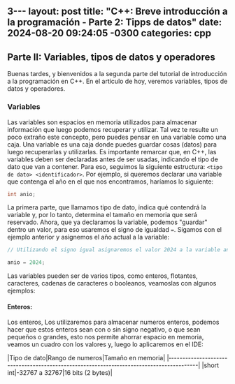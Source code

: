 3---
layout: post
title:  "C++: Breve introducción a la programación - Parte 2: Tipps de datos"
date:   2024-08-20 09:24:05 -0300
categories: cpp
---
 
## Parte II: Variables, tipos de datos y operadores

Buenas tardes, y bienvenidos a la segunda parte del tutorial de introducción a la programación en C++. En el artículo de hoy, veremos variables, tipos de datos y operadores.

### Variables

Las variables son espacios en memoria utilizados para almacenar información que luego podemos recuperar y utilizar. Tal vez te resulte un poco extraño este concepto, pero puedes pensar en una variable como una caja. 
Una variable es una caja donde puedes guardar cosas (datos) para luego recuperarlas y utilizarlas.
Es importante remarcar que, en C++, las variables deben ser declaradas antes de ser usadas, indicando el tipo de dato que van a contener. Para eso, seguimos la siguiente estructura: `<tipo de dato> <identificador>`. Por ejemplo, si queremos declarar una variable que contenga el año en el que nos encontramos, haríamos lo siguiente:
```cpp
int anio;
```
La primera parte, que llamamos tipo de dato, indica qué contendrá la variable y, por lo tanto, determina el tamaño en memoria que será reservado. 
Ahora, que ya declaramos la variable, podemos "guardar" dentro un valor, para eso usaremos el signo de igualdad `=`.
Sigamos con el ejemplo anterior y asignemos el año actual a la variable:
```cpp
// Utilizando el signo igual asignaremos el valor 2024 a la variable anio

anio = 2024;
```
Las variables pueden ser de varios tipos, como enteros, flotantes, caracteres, cadenas de caracteres o booleanos, veamoslas con algunos ejemplos:

#### Enteros:

Los enteros, Los utilizaremos para almacenar numeros enteros, podemos hacer que estos enteros sean con o sin signo negativo, o que sean pequeños o grandes, esto nos permite ahorrar espacio en memoria, veamos un cuadro con los valores y, luego lo aplicaremos en el IDE:

|Tipo de dato|Rango de numeros|Tamaño en memoria|
|‐----------------------------------------------------------‐-----------------------------|
|short int|-32767 a 32767|16 bits (2 bytes)|
